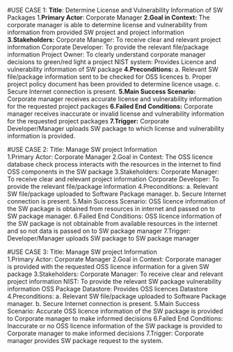#USE CASE 1:
**Title**: Determine License and Vulnerability Information of SW Packages 
1.**Primary Actor**: Corporate Manager
<b>2.Goal in Context:</b> The corporate manager is able to determine license and vulnerability from information from provided SW project and project information 
<b>3.Stakeholders:</b> 
Corporate Manager: To receive clear and relevant project information 
Corporate Developer: To provide the relevant file/package information 
Project Owner: To clearly understand corporate manager decisions to green/red light a project 
NIST system: Provides Licence and vulnerability information of SW package 
<b>4.Preconditions:</b>
a. Relevant SW file/package information sent to be checked for OSS licences 
b. Proper project policy document has been provided to determine licence usage. 
c. Secure Internet connection is present. 
<b>5.Main Success Scenario:</b> Corporate manager receives accurate license and vulnerability information for the requested project packages 
<b>6.Failed End Conditions:</b> Corporate manager receives inaccurate or invalid license and vulnerability information for the requested project packages 
<b>7.Trigger:</b> Corporate Developer/Manager uploads SW package to which license and vulnerability information is provided. 


#USE CASE 2:
Title: Manage SW project Information	 
1.Primary Actor:  Corporate Manager 
2.Goal in Context: The OSS licence database check process interacts with the resources in the internet to find OSS components in the SW package
3.Stakeholders: 
Corporate Manager: To receive clear and relevant project information 
Corporate Developer: To provide the relevant file/package information 
4.Preconditions: 
a. Relevant SW file/package uploaded to Software Package manager. 
b. Secure Internet connection is present. 
5.Main Success Scenario: OSS licence information of the SW package is obtained from resources in internet and passed on to SW package manager. 
6.Failed End Conditions: OSS licence information of the SW package is not obtainable from available resources in the internet and so not data is passed on to SW package manager
7.Trigger:  Developer/Manager uploads SW package to SW package manager



#USE CASE 3:
Title: Manage SW project Information	 
1.Primary Actor:  Corporate Manager
2.Goal in Context:  Corporate manager is provided with the requested OSS licence information for a given SW package
3.Stakeholders: 
Corporate Manager: To receive clear and relevant project information 
NIST: To provide the relevant SW package vulnerability information 
OSS Package Datastore: Provides OSS licences Datastore
4.Preconditions: 
a. Relevant SW file/package uploaded to Software Package manager. 
b. Secure Internet connection is present. 
5.Main Success Scenario: Accurate OSS licence information of the SW package is provided to Corporate manager to make informed decisions
6.Failed End Conditions: Inaccurate or no OSS licence information of the SW package is provided to Corporate manager to make informed decisions
7.Trigger:  Corporate manager provides SW package request to the system.

